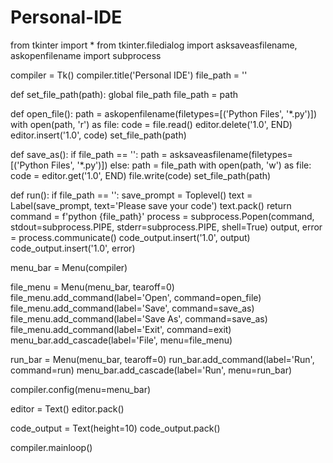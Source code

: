 # Personal-IDE
from tkinter import *
from tkinter.filedialog import asksaveasfilename, askopenfilename
import subprocess

compiler = Tk()
compiler.title('Personal IDE')
file_path = ''


def set_file_path(path):
    global file_path
    file_path = path


def open_file():
    path = askopenfilename(filetypes=[('Python Files', '*.py')])
    with open(path, 'r') as file:
        code = file.read()
        editor.delete('1.0', END)
        editor.insert('1.0', code)
        set_file_path(path)


def save_as():
    if file_path == '':
        path = asksaveasfilename(filetypes=[('Python Files', '*.py')])
    else:
        path = file_path
    with open(path, 'w') as file:
        code = editor.get('1.0', END)
        file.write(code)
        set_file_path(path)


def run():
    if file_path == '':
        save_prompt = Toplevel()
        text = Label(save_prompt, text='Please save your code')
        text.pack()
        return
    command = f'python {file_path}'
    process = subprocess.Popen(command, stdout=subprocess.PIPE, stderr=subprocess.PIPE, shell=True)
    output, error = process.communicate()
    code_output.insert('1.0', output)
    code_output.insert('1.0',  error)


menu_bar = Menu(compiler)

file_menu = Menu(menu_bar, tearoff=0)
file_menu.add_command(label='Open', command=open_file)
file_menu.add_command(label='Save', command=save_as)
file_menu.add_command(label='Save As', command=save_as)
file_menu.add_command(label='Exit', command=exit)
menu_bar.add_cascade(label='File', menu=file_menu)

run_bar = Menu(menu_bar, tearoff=0)
run_bar.add_command(label='Run', command=run)
menu_bar.add_cascade(label='Run', menu=run_bar)

compiler.config(menu=menu_bar)

editor = Text()
editor.pack()

code_output = Text(height=10)
code_output.pack()

compiler.mainloop()
